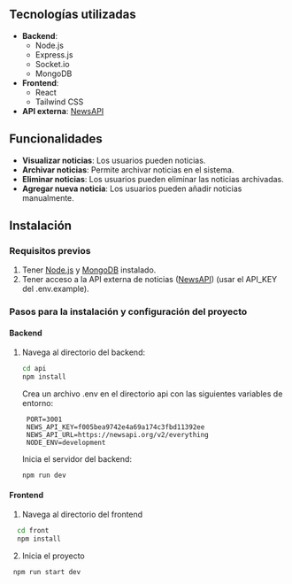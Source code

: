 ## Tecnologías utilizadas

- **Backend**:
  - Node.js
  - Express.js
  - Socket.io
  - MongoDB
- **Frontend**:
  - React
  - Tailwind CSS
- **API externa**: [NewsAPI](https://newsapi.org/)

## Funcionalidades

- **Visualizar noticias**: Los usuarios pueden noticias.
- **Archivar noticias**: Permite archivar noticias en el sistema.
- **Eliminar noticias**: Los usuarios pueden eliminar las noticias archivadas.
- **Agregar nueva noticia**: Los usuarios pueden añadir noticias manualmente.

## Instalación

### Requisitos previos

1. Tener [Node.js](https://nodejs.org/) y [MongoDB](https://www.mongodb.com/es) instalado.
2. Tener acceso a la API externa de noticias ([NewsAPI](https://newsapi.org/)) (usar el API_KEY del .env.example).

### Pasos para la instalación y configuración del proyecto

#### Backend

1. Navega al directorio del backend:

   ```bash
   cd api
   npm install
   ```

   Crea un archivo .env en el directorio api con las siguientes variables de entorno:

   ```
    PORT=3001
    NEWS_API_KEY=f005bea9742e4a69a174c3fbd11392ee
    NEWS_API_URL=https://newsapi.org/v2/everything
    NODE_ENV=development
   ```

   Inicia el servidor del backend:

   ```
   npm run dev
   ```

#### Frontend

1. Navega al directorio del frontend

```bash
  cd front
  npm install
```

2. Inicia el proyecto

```
 npm run start dev
```
